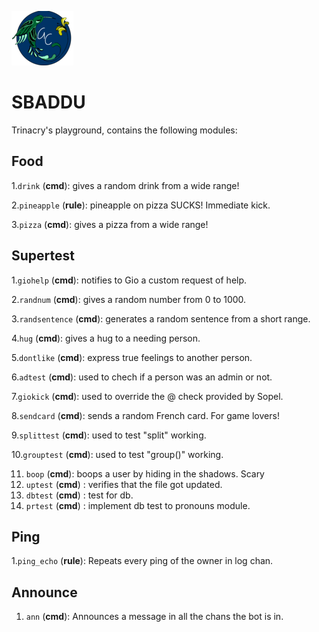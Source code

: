 ![alt text](https://github.com/giovannetor/Trinacry/blob/main/perlogo_small.png)

# SBADDU

Trinacry's playground, contains the following modules:

## Food

1.`drink` (**cmd**): gives a random drink from a wide range! 

2.`pineapple` (**rule**): pineapple on pizza SUCKS! Immediate kick. 

3.`pizza` (**cmd**): gives a pizza from a wide range!

## Supertest

1.`giohelp` (**cmd**): notifies to Gio a custom request of help. 

2.`randnum` (**cmd**): gives a random number from 0 to 1000. 

3.`randsentence` (**cmd**): generates a random sentence from a short range. 

4.`hug` (**cmd**): gives a hug to a needing person. 

5.`dontlike` (**cmd**): express true feelings to another person. 

6.`adtest` (**cmd**): used to chech if a person was an admin or not. 

7.`giokick` (**cmd**): used to override the @ check provided by Sopel. 

8.`sendcard` (**cmd**): sends a random French card. For game lovers! 

9.`splittest` (**cmd**): used to test "split" working. 

10.`grouptest` (**cmd**): used to test "group()" working.

11. `boop` (**cmd**): boops a user by hiding in the shadows. Scary
12. `uptest` (**cmd**) : verifies that the file got updated.
13. `dbtest` (**cmd**) : test for db.
14. `prtest` (**cmd**) : implement db test to pronouns module.


## Ping

1.`ping_echo` (**rule**): Repeats every ping of the owner in log chan.

## Announce

1. `ann` (**cmd**): Announces a message in all the chans the bot is in. 

